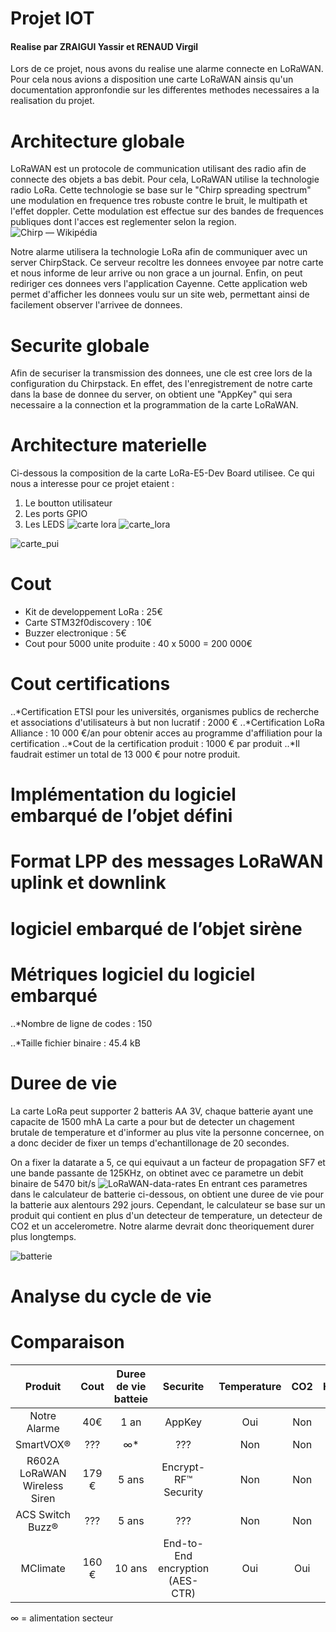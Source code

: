 # Projet IOT
#### Realise par ZRAIGUI Yassir et RENAUD Virgil 
Lors de ce projet, nous avons du realise une alarme connecte en LoRaWAN.
Pour cela nous avions a disposition une carte LoRaWAN ainsis qu'un documentation appronfondie sur les differentes methodes necessaires a la realisation du projet.

# Architecture globale
LoRaWAN est un protocole de communication utilisant des radio afin de connecte des objets a bas debit.
Pour cela, LoRaWAN utilise la technologie radio LoRa. Cette technologie se base sur le "Chirp spreading spectrum" une modulation en frequence tres robuste contre le bruit, le multipath et l'effet doppler. Cette modulation est effectue sur des bandes de frequences publiques dont l'acces est reglementer selon la region. ![Chirp — Wikipédia](https://upload.wikimedia.org/wikipedia/commons/thumb/c/cf/Linear-chirp.svg/1200px-Linear-chirp.svg.png)

Notre alarme utilisera la technologie LoRa afin de communiquer avec un server ChirpStack. Ce serveur recoltre les donnees envoyee par notre carte et nous informe de leur arrive ou non grace a un journal.
Enfin, on peut rediriger ces donnees vers l'application Cayenne. Cette application web permet d'afficher les donnees voulu sur un site web, permettant ainsi de facilement observer l'arrivee de donnees.

# Securite globale
Afin de securiser la transmission des donnees, une cle est cree lors de la configuration du Chirpstack.
En effet, des l'enregistrement de notre carte dans la base de donnee du server, on obtient une "AppKey" qui sera necessaire a la connection et la programmation de la carte LoRaWAN.

# Architecture materielle

Ci-dessous la composition de la carte LoRa-E5-Dev Board utilisee. Ce qui nous a interesse  pour ce projet etaient : 
1. Le boutton utilisateur 
2. Les ports GPIO 
3. Les LEDS
![carte lora](https://www.robotshop.com/media/files/content/s/see/img/lora-e5-development-kit-lora-e5-stm32wle5jc-lorawan-worldwide-frequency-desc.jpg)
![carte_lora](https://user-images.githubusercontent.com/97834284/149661099-29d54254-b605-4de7-9cc4-627f688a95a3.jpg)

![carte_pui](https://user-images.githubusercontent.com/97834284/149661169-570fde21-30ee-4b36-89a1-b74b495b00a9.jpg)


# Cout 
* Kit de developpement LoRa : 25€
* Carte STM32f0discovery : 10€
* Buzzer electronique : 5€
* Cout pour 5000 unite produite : 40 x 5000 = 200 000€

# Cout certifications
..*Certification ETSI pour les universités, organismes publics de recherche et associations d'utilisateurs à but non lucratif : 2000 €
..*Certification LoRa Alliance : 10 000 €/an pour obtenir acces au programme d'affiliation pour la certification
..*Cout de la certification produit : 1000 € par produit
..*Il faudrait estimer un total de 13 000 € pour notre produit.

# Implémentation du logiciel embarqué de l’objet défini
# Format LPP des messages LoRaWAN uplink et downlink
# logiciel embarqué de l’objet sirène
# Métriques logiciel du logiciel embarqué
..*Nombre de ligne de codes : 150

..*Taille fichier binaire : 45.4 kB 
# Duree de vie 
La carte LoRa peut supporter 2 batteris AA 3V, chaque batterie ayant une capacite de 1500 mhA
La carte a pour but de detecter un chagement brutale de temperature et d'informer au plus vite la personne concernee, on a donc decider de fixer un temps d'echantillonage de 20 secondes.

On a fixer la datarate a 5, ce qui equivaut a un facteur de propagation SF7 et une bande passante de 125KHz, on obtinet avec ce parametre un debit binaire de 5470 bit/s
![LoRaWAN-data-rates](https://user-images.githubusercontent.com/97834284/149666636-e4c14749-fa6d-48b2-8946-4f301ccd5fe1.png)
En entrant ces parametres dans le calculateur de batterie ci-dessous, on obtient une duree de vie pour la batterie aux alentours 292 jours. Cependant, le calculateur se base sur un produit qui contient en plus d'un detecteur de temperature, un detecteur de CO2 et un accelerometre. Notre alarme devrait donc theoriquement durer plus longtemps.

![batterie](https://user-images.githubusercontent.com/97834284/149666301-6448f49d-da12-49de-be1a-cd0e97465412.png)


# Analyse du cycle de vie
# Comparaison

| Produit |Cout|Duree de vie batteie|Securite |Temperature|CO2|Humidite|Mouvement
|:---:|:---:|:---:|:---:|:---:|:---:|:---:|:---:|
|Notre Alarme|40€|1 an| AppKey |Oui|Non|Non|Non
|SmartVOX® | ??? |∞* | ???|Non|Non|Non|Non
|R602A LoRaWAN Wireless Siren|179 €|5 ans| Encrypt-RF™ Security|Non|Non|Non|Non
|ACS Switch Buzz®| ??? | 5 ans |???| Non|Non|Non|Oui
|MClimate|160 €| 10 ans | End-to-End encryption (AES-CTR)|Oui|Oui|Oui|Non


∞ = alimentation secteur
